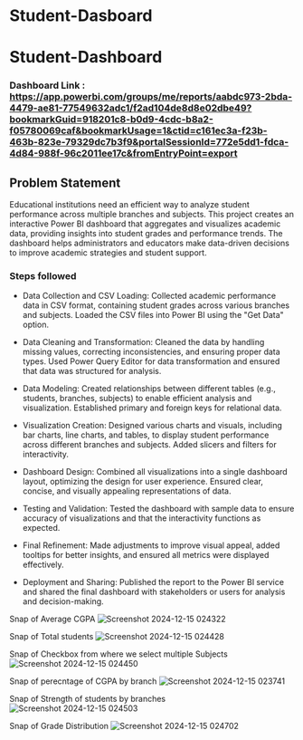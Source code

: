 # Student-Dasboard
# Student-Dashboard

### Dashboard Link : https://app.powerbi.com/groups/me/reports/aabdc973-2bda-4479-ae81-77549632adc1/f2ad104de8d8e02dbe49?bookmarkGuid=918201c8-b0d9-4cdc-b8a2-f05780069caf&bookmarkUsage=1&ctid=c161ec3a-f23b-463b-823e-79329dc7b3f9&portalSessionId=772e5dd1-fdca-4d84-988f-96c2011ee17c&fromEntryPoint=export

## Problem Statement

Educational institutions need an efficient way to analyze student performance across multiple branches and subjects. This project creates an interactive Power BI dashboard that aggregates and visualizes academic data, providing insights into student grades and performance trends. The dashboard helps administrators and educators make data-driven decisions to improve academic strategies and student support.


### Steps followed 

- Data Collection and CSV Loading:
Collected academic performance data in CSV format, containing student grades across various branches and subjects. Loaded the CSV files into Power BI using the "Get Data" option.

- Data Cleaning and Transformation:
Cleaned the data by handling missing values, correcting inconsistencies, and ensuring proper data types. Used Power Query Editor for data transformation and ensured that data was structured for analysis.

- Data Modeling:
Created relationships between different tables (e.g., students, branches, subjects) to enable efficient analysis and visualization. Established primary and foreign keys for relational data.

- Visualization Creation:
Designed various charts and visuals, including bar charts, line charts, and tables, to display student performance across different branches and subjects. Added slicers and filters for interactivity.

- Dashboard Design:
Combined all visualizations into a single dashboard layout, optimizing the design for user experience. Ensured clear, concise, and visually appealing representations of data.

- Testing and Validation:
Tested the dashboard with sample data to ensure accuracy of visualizations and that the interactivity functions as expected.

- Final Refinement:
Made adjustments to improve visual appeal, added tooltips for better insights, and ensured all metrics were displayed effectively.

- Deployment and Sharing:
Published the report to the Power BI service and shared the final dashboard with stakeholders or users for analysis and decision-making.



Snap of Average CGPA
![Screenshot 2024-12-15 024322](https://github.com/user-attachments/assets/51b7c8ae-40ec-4d3a-870d-372642b68aaa)

Snap of Total students
![Screenshot 2024-12-15 024428](https://github.com/user-attachments/assets/3234a60b-6ea3-4d96-bd83-878c7e9a346d)

Snap of Checkbox from where we select multiple Subjects
![Screenshot 2024-12-15 024450](https://github.com/user-attachments/assets/b910845e-8990-4ba3-a2f9-4cd93301e04c)



Snap of perecntage of CGPA by branch
![Screenshot 2024-12-15 023741](https://github.com/user-attachments/assets/87f52a0d-2efc-496b-9c7f-66e08c836ef5)
 
Snap of Strength of students by branches
![Screenshot 2024-12-15 024503](https://github.com/user-attachments/assets/b77c83c8-2892-4e43-8213-3001adc83fad)

Snap of Grade Distribution
![Screenshot 2024-12-15 024702](https://github.com/user-attachments/assets/75ffa05c-b84d-4092-b81b-e353159ffa95)
